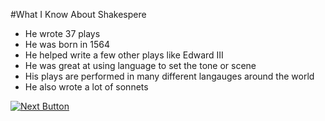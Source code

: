 #What I Know About Shakespere

- He wrote 37 plays
- He was born in 1564
- He helped write a few other plays like Edward III
- He was great at using language to set the tone or scene
- His plays are performed in many different langauges around the world
- He also wrote a lot of sonnets

[![Next Button](http://briancarrillo.com/wp/wp-content/uploads/2016/09/NextButton.png)](Learn)
